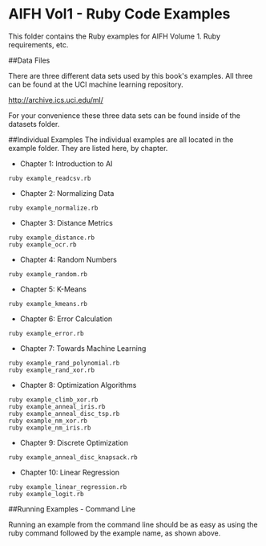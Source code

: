 AIFH Vol1  - Ruby Code Examples
====
This folder contains the Ruby examples for AIFH Volume 1. Ruby requirements, etc.

##Data Files

There are three different data sets used by this book's examples.  All three can be found
at the UCI machine learning repository.

http://archive.ics.uci.edu/ml/

For your convenience these three data sets can be found inside of the datasets folder.

##Individual Examples
The individual examples are all located in the example folder.  They are listed here,
by chapter.

* Chapter 1: Introduction to AI
```
ruby example_readcsv.rb
```
* Chapter 2: Normalizing Data
```
ruby example_normalize.rb
```
* Chapter 3: Distance Metrics
```
ruby example_distance.rb
ruby example_ocr.rb
```
* Chapter 4: Random Numbers
```
ruby example_random.rb
```
* Chapter 5: K-Means
```
ruby example_kmeans.rb
```
* Chapter 6: Error Calculation
```
ruby example_error.rb
```
* Chapter 7: Towards Machine Learning
```
ruby example_rand_polynomial.rb
ruby example_rand_xor.rb
```
* Chapter 8: Optimization Algorithms
```
ruby example_climb_xor.rb
ruby example_anneal_iris.rb
ruby example_anneal_disc_tsp.rb
ruby example_nm_xor.rb
ruby example_nm_iris.rb
```
* Chapter 9: Discrete Optimization
```
ruby example_anneal_disc_knapsack.rb
```
* Chapter 10: Linear Regression
```
ruby example_linear_regression.rb
ruby example_logit.rb
```

##Running Examples - Command Line

Running an example from the command line should be as easy as using the ruby command
followed by the example name, as shown above.
